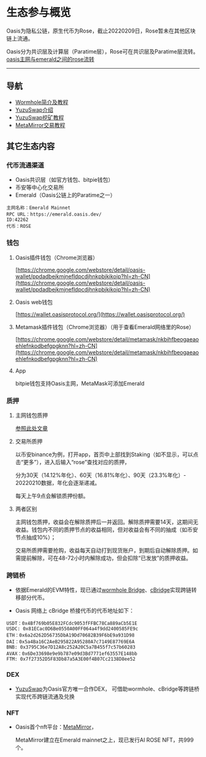 # 生态参与概览

Oasis为隐私公链，原生代币为Rose，截止20220209日，Rose暂未在其他区块链上流通。

Oasis分为共识层及计算层（Paratime层），Rose可在共识层及Paratime层流转。[oasis主网与emerald之间的rose流转](/dev_support/oasis主网与emerald之间的rose流转/oasis主网与emerald之间的rose流转.md)

------

## 导航

- [Wormhole简介及教程](./bridge/wormhole/Wormhole简介及教程.md)
- [YuzuSwap介绍](./dex/yuzuswap/YuzuSwap介绍.md)
- [YuzuSwap挖矿教程](https://medium.com/@little-white/yuzu-%E6%8C%96%E7%9F%BF%E6%94%BB%E7%95%A5-f192ff18b9a1)
- [MetaMirror交易教程](https://medium.com/@little-white/%E5%A6%82%E4%BD%95%E4%BA%A4%E6%98%93ai-rose-nft-12b7a58c10d3)

## 其它生态内容

### 代币流通渠道
* Oasis共识层（如官方钱包、bitpie钱包）
* 币安等中心化交易所
* Emerald（Oasis公链上的Paratime之一）
```
主网名称：Emerald Mainnet
RPC URL：https://emerald.oasis.dev/
ID:42262
代币：ROSE
```

### 钱包

1. Oasis插件钱包（Chrome浏览器）

   [https://chrome.google.com/webstore/detail/oasis-wallet/ppdadbejkmjnefldpcdjhnkpbjkikoip?hl=zh-CN](https://chrome.google.com/webstore/detail/oasis-wallet/ppdadbejkmjnefldpcdjhnkpbjkikoip?hl=zh-CN)

2. Oasis web钱包

   [https://wallet.oasisprotocol.org/](https://wallet.oasisprotocol.org/)

3. Metamask插件钱包（Chrome浏览器）（用于查看Emerald网络里的Rose）

   [https://chrome.google.com/webstore/detail/metamask/nkbihfbeogaeaoehlefnkodbefgpgknn?hl=zh-CN](https://chrome.google.com/webstore/detail/metamask/nkbihfbeogaeaoehlefnkodbefgpgknn?hl=zh-CN)

4. App

   bitpie钱包支持Oasis主网，MetaMask可添加Emerald

### 质押

1. 主网钱包质押

   [参照此处文章](https://mp.weixin.qq.com/s?__biz=Mzg3MTUxNTI5Mg==&mid=2247484615&idx=1&sn=eedc27d12f61008a2f7caf09cda4cd13&chksm=cefc1134f98b9822ef4bc86b770bd35442113cf510d81639bed09e3dbbdf95c952be9d1052b7&scene=21#wechat_redirect)

2. 交易所质押

   以币安binance为例，打开app，首页中上部找到Staking（如不显示，可以点击“更多”），进入后输入“rose”查找对应的质押，

   

   分为30天（14.12%年化）、60天（16.81%年化）、90天（23.3%年化）- 20220210数据，年化会逐渐递减。

   

   每天上午9点会解锁质押份额。

3. 两者区别

   主网钱包质押，收益会在解除质押后一并返回。解除质押需要14天，这期间无收益。钱包内不同的质押节点的收益相同，但对收益会有不同的抽成（如币安节点抽成10%）；

   

   交易所质押需要抢购，收益每天自动打到现货账户，到期后自动解除质押。如需提前解除，可在48-72小时内解除成功，但会扣除“已发放”的质押收益。


### 跨链桥

- 依据Emerald的EVM特性，现已通过[wormhole Bridge](https://portalbridge.com/#/transfer)、[cBridge](https://cbridge.celer.network/#/transfer)实现跨链转移部分代币。


- Oasis 网络上 cBridge 桥接代币的代币地址如下：


```
USDT：0x4Bf769b05E832FCdc9053fFFBC78Ca889aCb5E1E
USDC: 0x81ECac0D6Be0550A00FF064a4f9dd2400585FE9c
ETH：0x6a2d262D56735DbA19Dd70682B39F6bE9a931D98
DAI：0x5a4Ba16C2AeB295822A95280A7c7149E87769E6A
BNB: 0x3795C36e7D12A8c252A20C5a7B455f7c57b60283
AVAX：0x6De33698e9e9b787e09d3Bd7771ef63557E148bb
FTM: 0x7f27352D5F83Db87a5A3E00f4B07Cc2138D8ee52
```

### DEX

- [YuzuSwap](https://app.yuzu-swap.com/#/homepage)为Oasis官方唯一合作DEX， 可借助wormhole、cBridge等跨链桥实现代币跨链流通及兑换

### NFT

- Oasis首个nft平台：[MetaMirror](https://auth3.network/metamirror/ai-rose/)，

  MetaMirror建立在Emerald mainnet之上，现已发行AI ROSE NFT，共999个。


